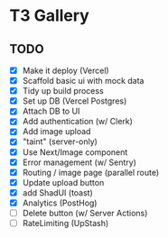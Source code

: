 # T3 Gallery

## TODO

- [x] Make it deploy (Vercel)
- [x] Scaffold basic ui with mock data
- [x] Tidy up build process
- [x] Set up DB (Vercel Postgres)
- [x] Attach DB to UI
- [x] Add authentication (w/ Clerk)
- [x] Add image upload
- [x] "taint" (server-only)
- [x] Use Next/Image component
- [x] Error management (w/ Sentry)
- [x] Routing / image page (parallel route)
- [x] Update upload button
- [x] add ShadUI (toast)
- [x] Analytics (PostHog)
- [ ] Delete button (w/ Server Actions)
- [ ] RateLimiting (UpStash)
